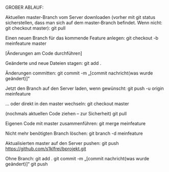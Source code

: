 GROBER ABLAUF:

Aktuellen master-Branch vom Server downloaden
(vorher mit git status sicherstellen, dass man sich auf dem master-Branch befindet.
Wenn nicht: git checkout master):
git pull

Einen neuen Branch für das kommende Feature anlegen:
git checkout -b meinfeature master

[Änderungen am Code durchführen]

Geänderte und neue Dateien stagen:
git add .

Änderungen committen:
git commit -m „[commit nachricht(was wurde geändert)]“

Jetzt den Branch auf den Server laden, wenn gewünscht:
git push -u origin meinfeature

… oder direkt in den master wechseln:
git checkout master

(nochmals aktuellen Code ziehen – zur Sicherheit)
git pull

Eigenen Code mit master zusammenführen:
git merge meinfeature

Nicht mehr benötigten Branch löschen:
git branch -d meinfeature

Aktualisierten master auf den Server pushen:
git push https://github.com/s1klfrei/bprojekt.git




Ohne Branch:
git add .
git commit -m „[commit nachricht(was wurde geändert)]“
git push

